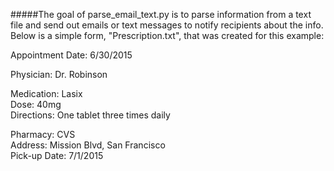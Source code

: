 #####The goal of parse_email_text.py is to parse information from a text file and send out emails or text messages to notify recipients about the info.  Below is a simple form, "Prescription.txt", that was created for this example:

Appointment Date: 6/30/2015

Physician: Dr. Robinson

Medication: Lasix  
Dose: 40mg  
Directions: One tablet three times daily

Pharmacy: CVS  
Address: Mission Blvd, San Francisco  
Pick-up Date: 7/1/2015
